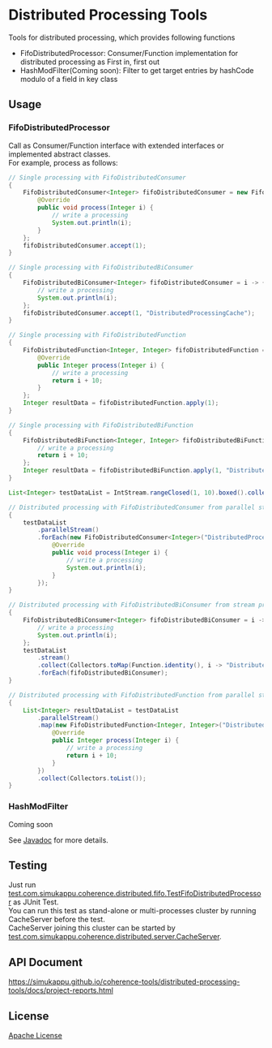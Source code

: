# Distributed Processing Tools
Tools for distributed processing, which provides following functions
* FifoDistributedProcessor: Consumer/Function implementation for distributed processing as First in, first out
* HashModFilter(Coming soon): Filter to get target entries by hashCode modulo of a field in key class

## Usage
### FifoDistributedProcessor
Call as Consumer/Function interface with extended interfaces or implemented abstract classes.  
For example, process as follows:  
```java
// Single processing with FifoDistributedConsumer
{
	FifoDistributedConsumer<Integer> fifoDistributedConsumer = new FifoDistributedConsumer<Integer>("DistributedProcessingCache") {
		@Override
		public void process(Integer i) {
			// write a processing
			System.out.println(i);
		}
	};
	fifoDistributedConsumer.accept(1);
}

// Single processing with FifoDistributedBiConsumer
{
	FifoDistributedBiConsumer<Integer> fifoDistributedConsumer = i -> {
		// write a processing
		System.out.println(i);
	};
	fifoDistributedConsumer.accept(1, "DistributedProcessingCache");
}

// Single processing with FifoDistributedFunction
{
	FifoDistributedFunction<Integer, Integer> fifoDistributedFunction = new FifoDistributedFunction<Integer, Integer>("DistributedProcessingCache") {
		@Override
		public Integer process(Integer i) {
			// write a processing
			return i + 10;
		}
	};
	Integer resultData = fifoDistributedFunction.apply(1);
}

// Single processing with FifoDistributedBiFunction
{
	FifoDistributedBiFunction<Integer, Integer> fifoDistributedBiFunction = i -> {
		// write a processing
		return i + 10;
	};
	Integer resultData = fifoDistributedBiFunction.apply(1, "DistributedProcessingCache");
}

List<Integer> testDataList = IntStream.rangeClosed(1, 10).boxed().collect(Collectors.toList());

// Distributed processing with FifoDistributedConsumer from parallel stream processing
{
	testDataList
		.parallelStream()
		.forEach(new FifoDistributedConsumer<Integer>("DistributedProcessingCache") {
			@Override
			public void process(Integer i) {
				// write a processing
				System.out.println(i);
			}
		});
}

// Distributed processing with FifoDistributedBiConsumer from stream processing
{
	FifoDistributedBiConsumer<Integer> fifoDistributedBiConsumer = i -> {
		// write a processing
		System.out.println(i);
	};
	testDataList
		.stream()
		.collect(Collectors.toMap(Function.identity(), i -> "DistributedProcessingCache"))
		.forEach(fifoDistributedBiConsumer);
}

// Distributed processing with FifoDistributedFunction from parallel stream processing
{
	List<Integer> resultDataList = testDataList
		.parallelStream()
		.map(new FifoDistributedFunction<Integer, Integer>("DistributedProcessingCache") {
			@Override
			public Integer process(Integer i) {
				// write a processing
				return i + 10;
			}
		})
		.collect(Collectors.toList());
}
```
### HashModFilter
Coming soon  

See [Javadoc](https://simukappu.github.io/coherence-tools/distributed-processing-tools/docs/apidocs/index.html) for more details.

## Testing
Just run [test.com.simukappu.coherence.distributed.fifo.TestFifoDistributedProcessor](https://github.com/simukappu/coherence-tools/blob/master/distributed-processing-tools/src/test/java/test/com/simukappu/coherence/distributed/fifo/TestFifoDistributedProcessor.java) as JUnit Test.  
You can run this test as stand-alone or multi-processes cluster by running CacheServer before the test.  
CacheServer joining this cluster can be started by [test.com.simukappu.coherence.distributed.server.CacheServer](https://github.com/simukappu/coherence-tools/blob/master/distributed-processing-tools/src/test/java/test/com/simukappu/coherence/distributed/server/CacheServer.java).

## API Document
<https://simukappu.github.io/coherence-tools/distributed-processing-tools/docs/project-reports.html>

## License
[Apache License](https://github.com/simukappu/coherence-tools/blob/master/LICENSE)
